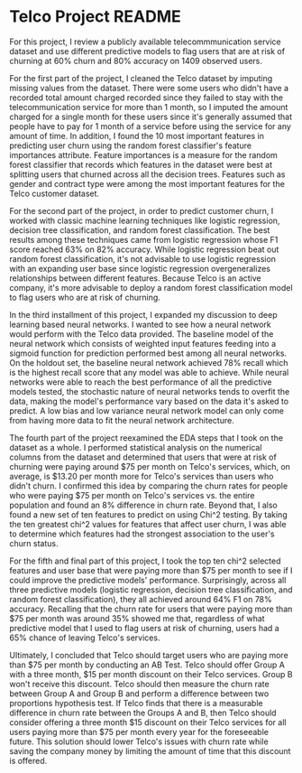 # Telco Project README

For this project, I review a publicly available telecommmunication service dataset and use different predictive models to flag users that are at risk of churning at 60% churn and 80% accuracy on 1409 observed users.

For the first part of the project, I cleaned the Telco dataset by imputing missing values from the dataset. There were some users who didn't have a recorded total amount charged recorded since they failed to stay with the telecommunication service for more than 1 month, so I imputed the amount charged for a single month for these users since it's generally assumed that people have to pay for 1 month of a service before using the service for any amount of time. In addition, I found the 10 most important features in predicting user churn using the random forest classifier's feature importances attribute. Feature importances is a measure for the random forest classifier that records which features in the dataset were best at splitting users that churned across all the decision trees. Features such as gender and contract type were among the most important features for the Telco customer dataset.

For the second part of the project, in order to predict customer churn, I worked with classic machine learning techniques like logistic regression, decision tree classification, and random forest classification. The best results among these techniques came from logistic regression whose F1 score reached 63% on 82% accuracy. While logistic regression beat out random forest classification, it's not advisable to use logistic regression with an expanding user base since logistic regression overgeneralizes relationships between different features. Because Telco is an active company, it's more advisable to deploy a random forest classification model to flag users who are at risk of churning.

In the third installment of this project, I expanded my discussion to deep learning based neural networks. I wanted to see how a neural network would perform with the Telco data provided. The baseline model of the neural network which consists of weighted input features feeding into a sigmoid function for prediction performed best among all neural networks. On the holdout set, the baseline neural network achieved 78% recall which is the highest recall score that any model was able to achieve. While neural networks were able to reach the best performance of all the predictive models tested, the stochastic nature of neural networks tends to overfit the data, making the model's performance vary based on the data it's asked to predict. A low bias and low variance neural network model can only come from having more data to fit the neural network architecture.

The fourth part of the project reexamined the EDA steps that I took on the dataset as a whole. I performed statistical analysis on the numerical columns from the dataset and determined that users that were at risk of churning were paying around $75 per month on Telco's services, which, on average, is $13.20 per month more for Telco's services than users who didn't churn. I confirmed this idea by comparing the churn rates for people who were paying $75 per month on Telco's services vs. the entire population and found an 8% difference in churn rate. Beyond that, I also found a new set of ten features to predict on using Chi^2 testing. By taking the ten greatest chi^2 values for features that affect user churn, I was able to determine which features had the strongest association to the user's churn status.

For the fifth and final part of this project, I took the top ten chi^2 selected features and user base that were paying more than $75 per month to see if I could improve the predictive models' performance. Surprisingly, across all three predictive models (logistic regression, decision tree classification, and random forest classification), they all achieved around 64% F1 on 78% accuracy. Recalling that the churn rate for users that were paying more than $75 per month was around 35% showed me that, regardless of what predictive model that I used to flag users at risk of churning, users had a 65% chance of leaving Telco's services.

Ultimately, I concluded that Telco should target users who are paying more than $75 per month by conducting an AB Test. Telco should offer Group A with a three month, $15 per month discount on their Telco services. Group B won't receive this discount. Telco should then measure the churn rate between Group A and Group B and perform a difference between two proportions hypothesis test. If Telco finds that there is a measurable difference in churn rate between the Groups A and B, then Telco should consider offering a three month $15 discount on their Telco services for all users paying more than $75 per month every year for the foreseeable future. This solution should lower Telco's issues with churn rate while saving the company money by limiting the amount of time that this discount is offered.
